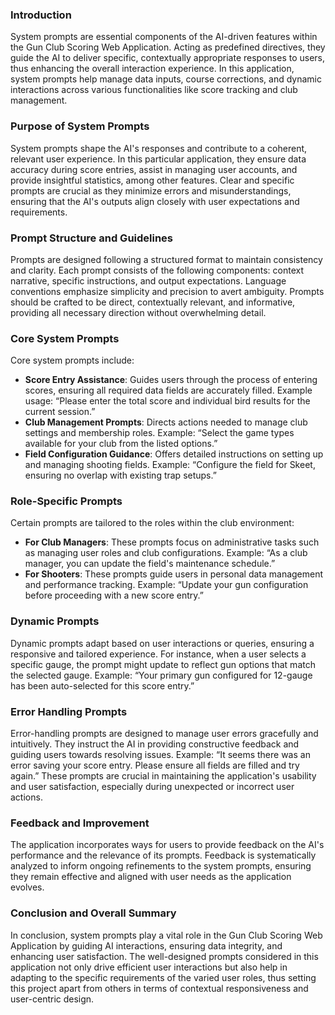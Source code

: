 ### Introduction

System prompts are essential components of the AI-driven features within the Gun Club Scoring Web Application. Acting as predefined directives, they guide the AI to deliver specific, contextually appropriate responses to users, thus enhancing the overall interaction experience. In this application, system prompts help manage data inputs, course corrections, and dynamic interactions across various functionalities like score tracking and club management.

### Purpose of System Prompts

System prompts shape the AI's responses and contribute to a coherent, relevant user experience. In this particular application, they ensure data accuracy during score entries, assist in managing user accounts, and provide insightful statistics, among other features. Clear and specific prompts are crucial as they minimize errors and misunderstandings, ensuring that the AI's outputs align closely with user expectations and requirements.

### Prompt Structure and Guidelines

Prompts are designed following a structured format to maintain consistency and clarity. Each prompt consists of the following components: context narrative, specific instructions, and output expectations. Language conventions emphasize simplicity and precision to avert ambiguity. Prompts should be crafted to be direct, contextually relevant, and informative, providing all necessary direction without overwhelming detail.

### Core System Prompts

Core system prompts include:

*   **Score Entry Assistance**: Guides users through the process of entering scores, ensuring all required data fields are accurately filled. Example usage: “Please enter the total score and individual bird results for the current session.”
*   **Club Management Prompts**: Directs actions needed to manage club settings and membership roles. Example: “Select the game types available for your club from the listed options.”
*   **Field Configuration Guidance**: Offers detailed instructions on setting up and managing shooting fields. Example: “Configure the field for Skeet, ensuring no overlap with existing trap setups.”

### Role-Specific Prompts

Certain prompts are tailored to the roles within the club environment:

*   **For Club Managers**: These prompts focus on administrative tasks such as managing user roles and club configurations. Example: “As a club manager, you can update the field's maintenance schedule.”
*   **For Shooters**: These prompts guide users in personal data management and performance tracking. Example: “Update your gun configuration before proceeding with a new score entry.”

### Dynamic Prompts

Dynamic prompts adapt based on user interactions or queries, ensuring a responsive and tailored experience. For instance, when a user selects a specific gauge, the prompt might update to reflect gun options that match the selected gauge. Example: “Your primary gun configured for 12-gauge has been auto-selected for this score entry.”

### Error Handling Prompts

Error-handling prompts are designed to manage user errors gracefully and intuitively. They instruct the AI in providing constructive feedback and guiding users towards resolving issues. Example: “It seems there was an error saving your score entry. Please ensure all fields are filled and try again.” These prompts are crucial in maintaining the application's usability and user satisfaction, especially during unexpected or incorrect user actions.

### Feedback and Improvement

The application incorporates ways for users to provide feedback on the AI's performance and the relevance of its prompts. Feedback is systematically analyzed to inform ongoing refinements to the system prompts, ensuring they remain effective and aligned with user needs as the application evolves.

### Conclusion and Overall Summary

In conclusion, system prompts play a vital role in the Gun Club Scoring Web Application by guiding AI interactions, ensuring data integrity, and enhancing user satisfaction. The well-designed prompts considered in this application not only drive efficient user interactions but also help in adapting to the specific requirements of the varied user roles, thus setting this project apart from others in terms of contextual responsiveness and user-centric design.
